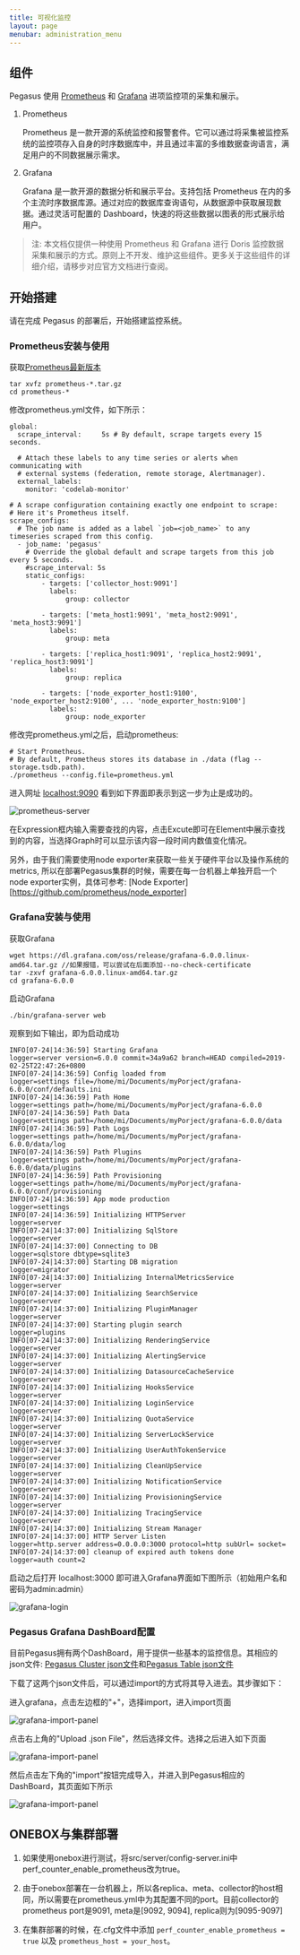 ```yaml
---
title: 可视化监控
layout: page
menubar: administration_menu
---
```


## 组件

Pegasus 使用 [Prometheus](https://prometheus.io/) 和 [Grafana](https://grafana.com/) 进项监控项的采集和展示。

1. Prometheus

    Prometheus 是一款开源的系统监控和报警套件。它可以通过将采集被监控系统的监控项存入自身的时序数据库中，并且通过丰富的多维数据查询语言，满足用户的不同数据展示需求。

2. Grafana

    Grafana 是一款开源的数据分析和展示平台。支持包括 Prometheus 在内的多个主流时序数据库源。通过对应的数据库查询语句，从数据源中获取展现数据。通过灵活可配置的 Dashboard，快速的将这些数据以图表的形式展示给用户。

> 注: 本文档仅提供一种使用 Prometheus 和 Grafana 进行 Doris 监控数据采集和展示的方式。原则上不开发、维护这些组件。更多关于这些组件的详细介绍，请移步对应官方文档进行查阅。

## 开始搭建

请在完成 Pegasus 的部署后，开始搭建监控系统。

### Prometheus安装与使用

获取[Prometheus最新版本](https://prometheus.io/download/)
```
tar xvfz prometheus-*.tar.gz
cd prometheus-*
```

修改prometheus.yml文件，如下所示： 
```
global:
  scrape_interval:     5s # By default, scrape targets every 15 seconds.

  # Attach these labels to any time series or alerts when communicating with
  # external systems (federation, remote storage, Alertmanager).
  external_labels:
    monitor: 'codelab-monitor'

# A scrape configuration containing exactly one endpoint to scrape:
# Here it's Prometheus itself.
scrape_configs:
  # The job name is added as a label `job=<job_name>` to any timeseries scraped from this config.
  - job_name: 'pegasus'
    # Override the global default and scrape targets from this job every 5 seconds.
    #scrape_interval: 5s
    static_configs:
        - targets: ['collector_host:9091']
          labels:
              group: collector

        - targets: ['meta_host1:9091', 'meta_host2:9091', 'meta_host3:9091']
          labels:
              group: meta

        - targets: ['replica_host1:9091', 'replica_host2:9091', 'replica_host3:9091']
          labels:
              group: replica

        - targets: ['node_exporter_host1:9100', 'node_exporter_host2:9100', ... 'node_exporter_hostn:9100']
          labels:
              group: node_exporter

```

修改完prometheus.yml之后，启动prometheus:
```
# Start Prometheus.
# By default, Prometheus stores its database in ./data (flag --storage.tsdb.path).
./prometheus --config.file=prometheus.yml
```

进入网址 [localhost:9090](http://localhost:9090) 看到如下界面即表示到这一步为止是成功的。

![prometheus-server](/assets/images/prometheus-server.png)

在Expression框内输入需要查找的内容，点击Excute即可在Element中展示查找到的内容，当选择Graph时可以显示该内容一段时间内数值变化情况。

另外，由于我们需要使用node exporter来获取一些关于硬件平台以及操作系统的metrics, 所以在部署Pegasus集群的时候，需要在每一台机器上单独开启一个node exporter实例，具体可参考: [Node Exporter] [https://github.com/prometheus/node_exporter]

### Grafana安装与使用

获取Grafana
```
wget https://dl.grafana.com/oss/release/grafana-6.0.0.linux-amd64.tar.gz //如果报错，可以尝试在后面添加--no-check-certificate
tar -zxvf grafana-6.0.0.linux-amd64.tar.gz
cd grafana-6.0.0
```

启动Grafana
```
./bin/grafana-server web
```

观察到如下输出，即为启动成功

```Linux
INFO[07-24|14:36:59] Starting Grafana                         logger=server version=6.0.0 commit=34a9a62 branch=HEAD compiled=2019-02-25T22:47:26+0800
INFO[07-24|14:36:59] Config loaded from                       logger=settings file=/home/mi/Documents/myPorject/grafana-6.0.0/conf/defaults.ini
INFO[07-24|14:36:59] Path Home                                logger=settings path=/home/mi/Documents/myPorject/grafana-6.0.0
INFO[07-24|14:36:59] Path Data                                logger=settings path=/home/mi/Documents/myPorject/grafana-6.0.0/data
INFO[07-24|14:36:59] Path Logs                                logger=settings path=/home/mi/Documents/myPorject/grafana-6.0.0/data/log
INFO[07-24|14:36:59] Path Plugins                             logger=settings path=/home/mi/Documents/myPorject/grafana-6.0.0/data/plugins
INFO[07-24|14:36:59] Path Provisioning                        logger=settings path=/home/mi/Documents/myPorject/grafana-6.0.0/conf/provisioning
INFO[07-24|14:36:59] App mode production                      logger=settings
INFO[07-24|14:36:59] Initializing HTTPServer                  logger=server
INFO[07-24|14:37:00] Initializing SqlStore                    logger=server
INFO[07-24|14:37:00] Connecting to DB                         logger=sqlstore dbtype=sqlite3
INFO[07-24|14:37:00] Starting DB migration                    logger=migrator
INFO[07-24|14:37:00] Initializing InternalMetricsService      logger=server
INFO[07-24|14:37:00] Initializing SearchService               logger=server
INFO[07-24|14:37:00] Initializing PluginManager               logger=server
INFO[07-24|14:37:00] Starting plugin search                   logger=plugins
INFO[07-24|14:37:00] Initializing RenderingService            logger=server
INFO[07-24|14:37:00] Initializing AlertingService             logger=server
INFO[07-24|14:37:00] Initializing DatasourceCacheService      logger=server
INFO[07-24|14:37:00] Initializing HooksService                logger=server
INFO[07-24|14:37:00] Initializing LoginService                logger=server
INFO[07-24|14:37:00] Initializing QuotaService                logger=server
INFO[07-24|14:37:00] Initializing ServerLockService           logger=server
INFO[07-24|14:37:00] Initializing UserAuthTokenService        logger=server
INFO[07-24|14:37:00] Initializing CleanUpService              logger=server
INFO[07-24|14:37:00] Initializing NotificationService         logger=server
INFO[07-24|14:37:00] Initializing ProvisioningService         logger=server
INFO[07-24|14:37:00] Initializing TracingService              logger=server
INFO[07-24|14:37:00] Initializing Stream Manager 
INFO[07-24|14:37:00] HTTP Server Listen                       logger=http.server address=0.0.0.0:3000 protocol=http subUrl= socket=
INFO[07-24|14:37:00] cleanup of expired auth tokens done      logger=auth count=2
```

启动之后打开 localhost:3000 即可进入Grafana界面如下图所示（初始用户名和密码为admin:admin）

![grafana-login](/assets/images/grafana-login.png)

### Pegasus Grafana DashBoard配置

目前Pegasus拥有两个DashBoard，用于提供一些基本的监控信息。其相应的json文件: [Pegasus Cluster json文件](/asserts/json/pegasus-cluster.json)和[Pegasus Table json文件](/asserts/json/pegasus-table.json)

下载了这两个json文件后，可以通过import的方式将其导入进去。其步骤如下：

进入grafana，点击左边框的"+"，选择import，进入import页面

![grafana-import-panel](/assets/images/grafana-import-panel-upload.png)

点击右上角的"Upload .json File"，然后选择文件。选择之后进入如下页面

![grafana-import-panel](/assets/images/grafana-import-panel.png)

然后点击左下角的"import"按钮完成导入，并进入到Pegasus相应的DashBoard，其页面如下所示

![grafana-import-panel](/assets/images/grafana-dashboard-pegasus.png)

## ONEBOX与集群部署

1. 如果使用onebox进行测试，将src/server/config-server.ini中perf_counter_enable_prometheus改为true。

2. 由于onebox部署在一台机器上，所以各replica、meta、collector的host相同，所以需要在prometheus.yml中为其配置不同的port。目前collector的prometheus port是9091, meta是[9092, 9094], replica则为[9095-9097]

3. 在集群部署的时候，在.cfg文件中添加 `perf_counter_enable_prometheus = true` 以及 `prometheus_host = your_host`。

